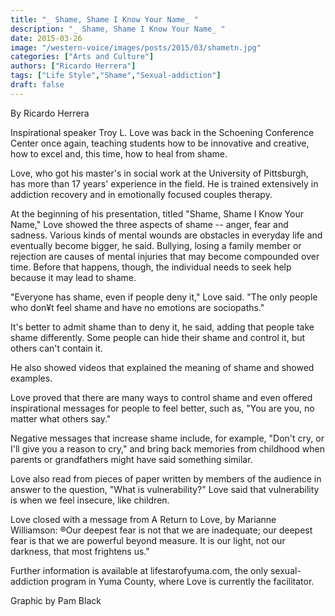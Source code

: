 ```yaml
---
title: "_ Shame, Shame I Know Your Name_ "
description: "_ Shame, Shame I Know Your Name_ "
date: 2015-03-26
image: "/western-voice/images/posts/2015/03/shametn.jpg"
categories: ["Arts and Culture"]
authors: ["Ricardo Herrera"]
tags: ["Life Style","Shame","Sexual-addiction"]
draft: false
---
```

By Ricardo Herrera

Inspirational speaker Troy L. Love was back in the Schoening Conference Center once again, teaching students how to be innovative and creative, how to excel and, this time, how to heal from shame.

Love, who got his master's in social work at the University of Pittsburgh, has more than 17 years' experience in the field. He is trained extensively in addiction recovery and in emotionally focused couples therapy.

At the beginning of his presentation, titled "Shame, Shame I Know Your Name," Love showed the three aspects of shame -- anger, fear and sadness. Various kinds of mental wounds are obstacles in everyday life and eventually become bigger, he said. Bullying, losing a family member or rejection are causes of mental injuries that may become compounded over time. Before that happens, though, the individual needs to seek help because it may lead to shame.

"Everyone has shame, even if people deny it," Love said. "The only people who don¥t feel shame and have no emotions are sociopaths."

It's better to admit shame than to deny it, he said, adding that people take shame differently. Some people can hide their shame and control it, but others can't contain it.

He also showed videos that explained the meaning of shame and showed examples.

Love proved that there are many ways to control shame and even offered inspirational messages for people to feel better, such as, "You are you, no matter what others say."

Negative messages that increase shame include, for example, "Don't cry, or I'll give you a reason to cry," and bring back memories from childhood when parents or grandfathers might have said something similar.

Love also read from pieces of paper written by members of the audience in answer to the question, "What is vulnerability?" Love said that vulnerability is when we feel insecure, like children.

Love closed with a message from A Return to Love, by Marianne Williamson: ®Our deepest fear is not that we are inadequate; our deepest fear is that we are powerful beyond measure. It is our light, not our darkness, that most frightens us."

Further information is available at lifestarofyuma.com, the only sexual-addiction program in Yuma County, where Love is currently the facilitator.

Graphic by Pam Black